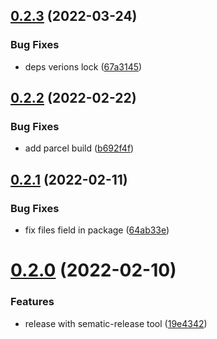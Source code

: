 ## [0.2.3](https://github.com/releaseband/ecs/compare/v0.2.2...v0.2.3) (2022-03-24)


### Bug Fixes

* deps verions lock ([67a3145](https://github.com/releaseband/ecs/commit/67a3145ba9e39fb63d80204f87dd148f3dca3024))

## [0.2.2](https://github.com/releaseband/ecs/compare/v0.2.1...v0.2.2) (2022-02-22)


### Bug Fixes

* add parcel build ([b692f4f](https://github.com/releaseband/ecs/commit/b692f4f34bc8d9dccb9970cb87ccd261c0a6cb21))

## [0.2.1](https://github.com/releaseband/ecs/compare/v0.2.0...v0.2.1) (2022-02-11)


### Bug Fixes

* fix files field in package ([64ab33e](https://github.com/releaseband/ecs/commit/64ab33e5fff1695b4f5ca15b401012f1e306504b))

# [0.2.0](https://github.com/releaseband/ecs/compare/v0.1.41...v0.2.0) (2022-02-10)


### Features

* release with sematic-release tool ([19e4342](https://github.com/releaseband/ecs/commit/19e4342e371fa6011ef6e00395c8bee3b173f102))
